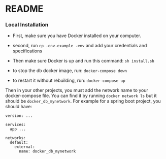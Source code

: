 # README #

### Local Installation
- First, make sure you have Docker installed on your computer.
- second, run `cp .env.example .env` and add your credentials and specifications
- Then make sure Docker is up and run this command: `sh install.sh`

- to stop the db docker image, run: `docker-compose down`
- to restart it without rebuilding, run: `docker-compose up`

Then in your other projects, you must add the network name to your docker-compose file. You can find it by running `docker network ls` but it should be `docker_db_mynetwork`. For example for a spring boot project, you should have:


```
version: ...

services:
  app ...

networks:
  default:
    external:
      name: docker_db_mynetwork
```